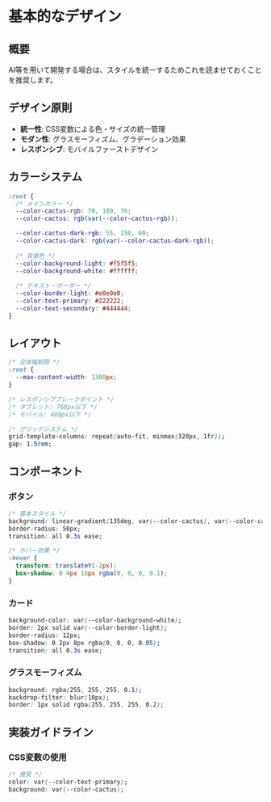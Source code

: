 # 基本的なデザイン

## 概要

AI等を用いて開発する場合は、スタイルを統一するためこれを読ませておくことを推奨します。

## デザイン原則

- **統一性**: CSS変数による色・サイズの統一管理
- **モダン性**: グラスモーフィズム、グラデーション効果
- **レスポンシブ**: モバイルファーストデザイン

## カラーシステム

```css
:root {
  /* メインカラー */
  --color-cactus-rgb: 70, 189, 76;
  --color-cactus: rgb(var(--color-cactus-rgb));

  --color-cactus-dark-rgb: 55, 150, 60;
  --color-cactus-dark: rgb(var(--color-cactus-dark-rgb));
  
  /* 背景色 */
  --color-background-light: #f5f5f5;
  --color-background-white: #ffffff;
  
  /* テキスト・ボーダー */
  --color-border-light: #e0e0e0;
  --color-text-primary: #222222;
  --color-text-secondary: #444444;
}
```

## レイアウト

```css
/* 全体幅制限 */
:root {
  --max-content-width: 1300px;
}

/* レスポンシブブレークポイント */
/* タブレット: 768px以下 */
/* モバイル: 480px以下 */

/* グリッドシステム */
grid-template-columns: repeat(auto-fit, minmax(320px, 1fr));
gap: 1.5rem;
```

## コンポーネント

### ボタン
```css
/* 基本スタイル */
background: linear-gradient(135deg, var(--color-cactus), var(--color-cactus-dark));
border-radius: 50px;
transition: all 0.3s ease;

/* ホバー効果 */
:hover {
  transform: translateY(-2px);
  box-shadow: 0 4px 16px rgba(0, 0, 0, 0.1);
}
```

### カード
```css
background-color: var(--color-background-white);
border: 2px solid var(--color-border-light);
border-radius: 12px;
box-shadow: 0 2px 8px rgba(0, 0, 0, 0.05);
transition: all 0.3s ease;
```

### グラスモーフィズム
```css
background: rgba(255, 255, 255, 0.1);
backdrop-filter: blur(10px);
border: 1px solid rgba(255, 255, 255, 0.2);
```

## 実装ガイドライン

### CSS変数の使用
```css
/* 推奨 */
color: var(--color-text-primary);
background: var(--color-cactus);
```
